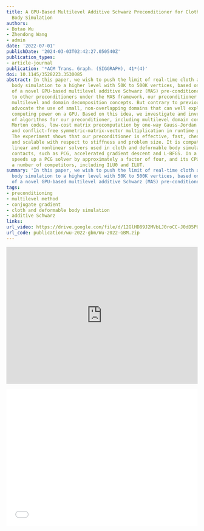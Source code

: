 ```yaml
---
title: A GPU-Based Multilevel Additive Schwarz Preconditioner for Cloth and Deformable
  Body Simulation
authors:
- Botao Wu
- Zhendong Wang
- admin
date: '2022-07-01'
publishDate: '2024-03-03T02:42:27.050540Z'
publication_types:
- article-journal
publication: '*ACM Trans. Graph. (SIGGRAPH), 41*(4)'
doi: 10.1145/3528223.3530085
abstract: In this paper, we wish to push the limit of real-time cloth and deformable
  body simulation to a higher level with 50K to 500K vertices, based on the development
  of a novel GPU-based multilevel additive Schwarz (MAS) pre-conditioner. Similar
  to other preconditioners under the MAS framework, our preconditioner naturally adopts
  multilevel and domain decomposition concepts. But contrary to previous works, we
  advocate the use of small, non-overlapping domains that can well explore the parallel
  computing power on a GPU. Based on this idea, we investigate and invent a series
  of algorithms for our preconditioner, including multilevel domain construction using
  Morton codes, low-cost matrix precomputation by one-way Gauss-Jordan elimination,
  and conflict-free symmetric-matrix-vector multiplication in runtime preconditioning.
  The experiment shows that our preconditioner is effective, fast, cheap to precompute
  and scalable with respect to stiffness and problem size. It is compatible with many
  linear and nonlinear solvers used in cloth and deformable body simulation with dynamic
  contacts, such as PCG, accelerated gradient descent and L-BFGS. On a GPU, our preconditioner
  speeds up a PCG solver by approximately a factor of four, and its CPU version outperforms
  a number of competitors, including ILU0 and ILUT.
summary: 'In this paper, we wish to push the limit of real-time cloth and deformable
  body simulation to a higher level with 50K to 500K vertices, based on the development
  of a novel GPU-based multilevel additive Schwarz (MAS) pre-conditioner.'
tags:
- preconditioning
- multilevel method
- conjugate gradient
- cloth and deformable body simulation
- additive Schwarz
links:
url_video: https://drive.google.com/file/d/12GlHD89J2MVbLJ0roCC-J0dD5PUSYkSW/view
url_code: publication/wu-2022-gbm/Wu-2022-GBM.zip
---
```


<p align="center">
<iframe width="100%" height="360" src="https://www.youtube.com/embed/TH5g8TuKIkk?si=esqb7xKF4dvqRveA" title="YouTube video player" frameborder="0" allow="accelerometer; autoplay; clipboard-write; encrypted-media; gyroscope; picture-in-picture; web-share" allowfullscreen></iframe>
</p>
<p align="center">
<iframe width="100%" height="360" src="//player.bilibili.com/player.html?aid=511687484&bvid=BV19u41167Ma&cid=724739537&p=1" scrolling="no" border="0" frameborder="no" framespacing="0" allowfullscreen="true"> </iframe>
</p>
